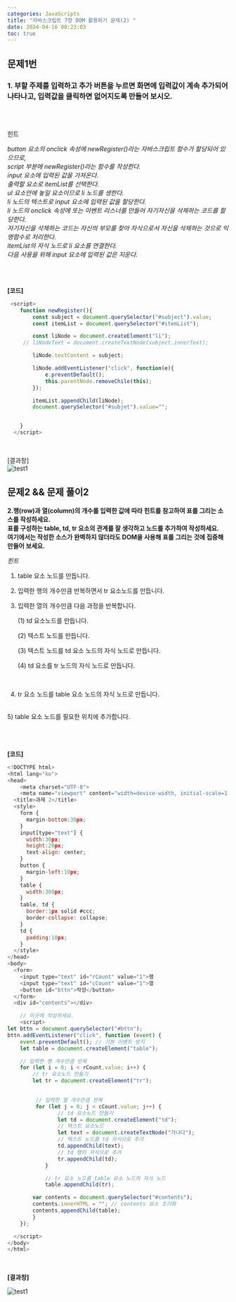 ```yaml
---
categories: JavaScripts
title: "자바스크립트 7장 DOM 활용하기 문제(2) "
date: 2024-04-16 00:23:03
toc: true
---
```


## 문제1번

### 1. 부할 주제를 입력하고 추가 버튼을 누르면 화면에 입력값이 계속 추가되어 나타나고, 입력값을 클릭하면 없어지도록 만들어 보시오. <br>

<br>
<br>

힌트 <br>

  *button 요소의 onclick 속성에 newRegister()라는 자바스크립트 함수가 할당되어 있으므로,* <br>
 *script 부분에 newRegister()라는 함수를 작성한다.* <br>
 *input 요소에 입력된 값을 가져온다.* <br>
 *출력할 요소로 itemList를 선택한다.* <br>
 *ul 요소안에 놓일 요소이므로 li 노드를 생한다.*<br>
 *li 노드의 텍스트로  input 요소에 입력된 값을 할당한다.* <br>
 *li 노드의 onclick 속성에 또는 이벤트 리스너를 만들어 자기자신을 삭제하는 코드를 할당한다.* <br>
   *자기자신을 삭제하는 코드는 자신의 부모를 찾아 자식으로서 자신을 삭제하는 것으로 익명함수로 처리한다.* <br>
 *itemList의 자식 노드로 li 요소를 연결한다.* <br>
 *다음 사용을 위해 input 요소에 입력된 값은 지운다.* <br>

<br>
	 

<br>

**[코드]** <br>

```js
 <script>
    function newRegister(){
        const subject = document.querySelector("#subject").value;
        const itemList = document.querySelector("#itemList");

        const liNode = document.createElement("li");
     // liNodeText = document.createTextNode(subject.innerText);

        liNode.textContent = subject;

        liNode.addEventListener("click", function(e){
            e.preventDefault();
            this.parentNode.removeChile(this);
        });

        itemList.appendChild(liNode);
        document.querySelector("#subjet").value="";


    }
  </script>
```
<br>


[결과창] <br> 
![test1](https://github.com/leejieun9/leejieun9.github.io/blob/master/docs/assets/images/7-8.PNG?raw=true)
<br>

## 문제2 && 문제 풀이2

**2.행(row)과 열(column)의 개수를 입력한 값에 따라 힌트를 참고하여 표를 그리는 소스를 작성하세요.** <br>
**표를 구성하는 table, td, tr 요소의 관계를 잘 생각하고 노드를 추가하여 작성하세요.** <br>
**여기에서는 작성한 소스가 완벽하지 않더라도 DOM을 사용해 표를 그리는 것에 집중해 만들어 보세요.** <br>

*힌트*

1) table 요소 노드를 만듭니다.<br>

2) 입력한 행의 개수만큼 반복하면서 tr 요소노드를 만듭니다.<br>

3) 입력한 열의 개수만큼 다음 과정을 반복합니다.<br>

    (1) td 요소노드를 만듭니다.<br>

    (2) 텍스트 노드를 만듭니다.<br>

    (3) 텍스트 노드를 td 요소 노드의 자식 노드로 만듭니다. <br>

    (4) td 요소를 tr 노드의 자식 노드로 만듭니다. <br>
<br>

4) tr 요소 노드를 table 요소 노드의 자식 노드로 만듭니다.
<br>
5) table 요소 노드를 필요한 위치에 추가합니다.

<br>
<br>
<br>


<br>

**[코드]** <br>

```js
<!DOCTYPE html>
<html lang="ko">
<head>
	<meta charset="UTF-8">
	<meta name="viewport" content="width=device-width, initial-scale=1.0">
  <title>과제 2</title>
  <style>
    form {
      margin-bottom:30px;
    }
    input[type="text"] {
      width:30px;
      height:20px;
      text-align: center;
    }
    button {
      margin-left:10px;
    }
    table {
      width:300px;      
    }
    table, td {
      border:1px solid #ccc;
      border-collapse: collapse;
    }
    td {
      padding:10px;
    }
  </style>
</head>
<body>
  <form>
    <input type="text" id="rCount" value="1">행 
    <input type="text" id="cCount" value="1">열    
    <button id="bttn">작성</button>
  </form>
  <div id="contents"></div>

    // 이곳에 작성하세요.
    <script>
let bttn = document.querySelector("#bttn");
bttn.addEventListener("click", function (event) {
    event.preventDefault(); // 기본 이벤트 방지
    let table = document.createElement("table");

    // 입력한 행 개수만큼 반복
    for (let i = 0; i < rCount.value; i++) {
        // tr 요소노드 만들기
        let tr = document.createElement("tr");
    

         // 입력한 열 개수만큼 반복
         for (let j = 0; j < cCount.value; j++) {
                // td 요소노드 만들기
                let td = document.createElement("td");
                // 텍스트 요소노드 
                let text = document.createTextNode("가나다");
                // 텍스트 노드를 td 자식으로 추가
                td.appendChild(text);
                // td 행의 자식으로 추가
                tr.appendChild(td);
            }

            // tr 요소 노드를 table 요소 노드의 자식 노드
            table.appendChild(tr);

        var contents = document.querySelector("#contents");
        contents.innerHTML = ""; // contents 요소 초기화
        contents.appendChild(table);
        }        
    });

  </script>
</body>
</html>

```
<br>

**[결과창]** <br>

![test1](https://github.com/leejieun9/leejieun9.github.io/blob/master/docs/assets/images/7-9.PNG?raw=true)
<br>
<br>
